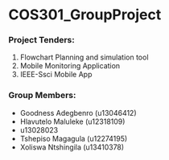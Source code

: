 # COS301_GroupProject

### Project Tenders: ###

1. Flowchart Planning and simulation tool
2. Mobile Monitoring Application
3. IEEE-Ssci Mobile App

### Group Members: ###
* Goodness Adegbenro (u13046412)
* Hlavutelo Maluleke (u12318109)
* u13028023
* Tshepiso Magagula (u12274195)
* Xoliswa Ntshingila (u13410378)
